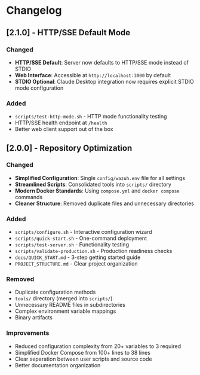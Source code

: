 # Changelog

## [2.1.0] - HTTP/SSE Default Mode

### Changed
- **HTTP/SSE Default**: Server now defaults to HTTP/SSE mode instead of STDIO
- **Web Interface**: Accessible at `http://localhost:3000` by default
- **STDIO Optional**: Claude Desktop integration now requires explicit STDIO mode configuration

### Added
- `scripts/test-http-mode.sh` - HTTP mode functionality testing
- HTTP/SSE health endpoint at `/health`
- Better web client support out of the box

## [2.0.0] - Repository Optimization

### Changed
- **Simplified Configuration**: Single `config/wazuh.env` file for all settings
- **Streamlined Scripts**: Consolidated tools into `scripts/` directory
- **Modern Docker Standards**: Using `compose.yml` and `docker compose` commands
- **Cleaner Structure**: Removed duplicate files and unnecessary directories

### Added
- `scripts/configure.sh` - Interactive configuration wizard
- `scripts/quick-start.sh` - One-command deployment
- `scripts/test-server.sh` - Functionality testing
- `scripts/validate-production.sh` - Production readiness checks
- `docs/QUICK_START.md` - 3-step getting started guide
- `PROJECT_STRUCTURE.md` - Clear project organization

### Removed
- Duplicate configuration methods
- `tools/` directory (merged into `scripts/`)
- Unnecessary README files in subdirectories
- Complex environment variable mappings
- Binary artifacts

### Improvements
- Reduced configuration complexity from 20+ variables to 3 required
- Simplified Docker Compose from 100+ lines to 38 lines
- Clear separation between user scripts and source code
- Better documentation organization